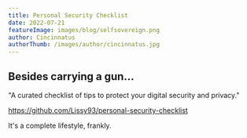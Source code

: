 ```yaml
---
title: Personal Security Checklist
date: 2022-07-21
featureImage: images/blog/selfsovereign.png
author: Cincinnatus
authorThumb: /images/author/cincinnatus.jpg 
---
```


## Besides carrying a gun...

"A curated checklist of tips to protect your digital security and privacy."

https://github.com/Lissy93/personal-security-checklist

It's a complete lifestyle, frankly.